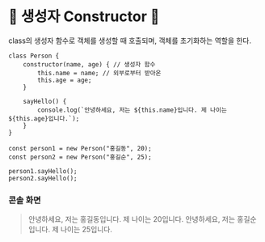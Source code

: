 # 🎃 생성자 Constructor 🎃
class의 생성자 함수로 객체를 생성할 때 호출되며, 객체를 초기화하는 역할을 한다.
```
class Person {
    constructor(name, age) { // 생성자 함수
        this.name = name; // 외부로부터 받아온
        this.age = age;
    }

    sayHello() {
        console.log(`안녕하세요, 저는 ${this.name}입니다. 제 나이는 ${this.age}입니다.`);
    }
}

const person1 = new Person("홍길동", 20);
const person2 = new Person("홍길순", 25);

person1.sayHello();
person2.sayHello();
``` 

### 콘솔 화면
>안녕하세요, 저는 홍길동입니다. 제 나이는 20입니다.
안녕하세요, 저는 홍길순입니다. 제 나이는 25입니다.
